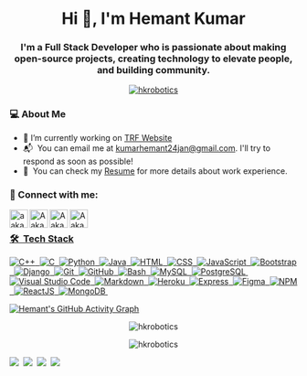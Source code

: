 <!-- ### Hi there 👋


**hkrobotics/hkrobotics** is a ✨ _special_ ✨ repository because its `README.md` (this file) appears on your GitHub profile.

Here are some ideas to get you started:

- 🔭 I’m currently working on ...
- 🌱 I’m currently learning ...
- 👯 I’m looking to collaborate on ...
- 🤔 I’m looking for help with ...
- 💬 Ask me about ...
- 📫 How to reach me: ...
- 😄 Pronouns: ...
- ⚡ Fun fact: ...
-->

<h1 align="center">Hi 👋, I'm Hemant Kumar</h1>
<!-- <img src="https://media.tenor.com/images/2bd08aad2f16f49c34f6ee1c0dde04df/tenor.gif" /> -->
<h3 align="center">I'm a Full Stack Developer who is passionate about making open-source projects, creating technology to elevate people, and building community.</h3>

<p align="center"> <a href="https://twitter.com/hkrobotics" target="blank"><img src="https://img.shields.io/twitter/follow/hkrobotics?logo=twitter&style=for-the-badge" alt="hkrobotics" /></a> </p>




### 💻&nbsp;About Me
- 🔭 I’m currently working on [TRF Website](https://the-royal-flush.github.io/TRF)
- 📬 &nbsp;You can email me at kumarhemant24jan@gmail.com. I'll try to respond as soon as possible!
- 📄 &nbsp;You can check my [Resume](https://bit.ly/hkresume2021) for more details about work experience.


<h3 align="left">👻 Connect with me:</h3>

<a href="https://hkrobotics.github.io/hkrobotics/" target="_blank"><img align="left" alt="aakarsh.me" width="32px" src="https://img.icons8.com/fluent/96/000000/domain.png" /></a>
<a href="https://linkedin.com/in/hkrobotics" target="_blank"><img align="left" alt="Aakarsh B | LinkedIn" width="32px" src="https://img.icons8.com/fluent/96/000000/linkedin.png" />
<a href="https://instagram.com/hkrobotics" target="_blank"><img align="left" alt="Aakarsh B | Instagram" width="32px" src="https://img.icons8.com/fluent/96/000000/instagram-new.png" />
<a href="https://twitter.com/hkrobotics" target="_blank"><img align="left" alt="Aakarsh B | Twitter" width="32px" src="https://img.icons8.com/fluent/96/000000/twitter.png" />
<br>


<!-- <h3 align="left">Languages and Tools:</h3>
<p align="left"> <a href="https://www.gnu.org/software/bash/" target="_blank"> <img src="https://www.vectorlogo.zone/logos/gnu_bash/gnu_bash-icon.svg" alt="bash" width="40" height="40"/> </a> <a href="https://www.w3schools.com/cpp/" target="_blank"> <img src="https://raw.githubusercontent.com/devicons/devicon/master/icons/cplusplus/cplusplus-original.svg" alt="cplusplus" width="40" height="40"/> </a> <a href="https://www.w3schools.com/css/" target="_blank"> <img src="https://raw.githubusercontent.com/devicons/devicon/master/icons/css3/css3-original-wordmark.svg" alt="css3" width="40" height="40"/> </a> <a href="https://git-scm.com/" target="_blank"> <img src="https://www.vectorlogo.zone/logos/git-scm/git-scm-icon.svg" alt="git" width="40" height="40"/> </a> <a href="https://www.w3.org/html/" target="_blank"> <img src="https://raw.githubusercontent.com/devicons/devicon/master/icons/html5/html5-original-wordmark.svg" alt="html5" width="40" height="40"/> </a> <a href="https://www.linux.org/" target="_blank"> <img src="https://raw.githubusercontent.com/devicons/devicon/master/icons/linux/linux-original.svg" alt="linux" width="40" height="40"/> </a> <a href="https://www.mysql.com/" target="_blank"> <img src="https://raw.githubusercontent.com/devicons/devicon/master/icons/mysql/mysql-original-wordmark.svg" alt="mysql" width="40" height="40"/> </a> <a href="https://www.python.org" target="_blank"> <img src="https://raw.githubusercontent.com/devicons/devicon/master/icons/python/python-original.svg" alt="python" width="40" height="40"/> </a> </p> -->

 
### 🛠 &nbsp;Tech Stack
 
![C++](https://img.shields.io/badge/-C++-05122A?style=flat&logo=C%2B%2B&logoColor=00599C)&nbsp;
![C](https://img.shields.io/badge/-C-05122A?style=flat&logo=C&logoColor=A8B9CC)&nbsp;
![Python](https://img.shields.io/badge/-Python-05122A?style=flat&logo=python)&nbsp;
![Java](https://img.shields.io/badge/-Java-05122A?style=flat&logo=Java&logoColor=FFA518)&nbsp;
![HTML](https://img.shields.io/badge/-HTML-05122A?style=flat&logo=HTML5)&nbsp;
![CSS](https://img.shields.io/badge/-CSS-05122A?style=flat&logo=CSS3&logoColor=1572B6)&nbsp;
![JavaScript](https://img.shields.io/badge/-JavaScript-05122A?style=flat&logo=javascript)&nbsp;
![Bootstrap](https://img.shields.io/badge/-Bootstrap-05122A?style=flat&logo=bootstrap&logoColor=563D7C)&nbsp;
![Django](https://img.shields.io/badge/-Django-05122A?style=flat&logo=django&logoColor=00CC44)&nbsp;
![Git](https://img.shields.io/badge/-Git-05122A?style=flat&logo=git)&nbsp;
![GitHub](https://img.shields.io/badge/-GitHub-05122A?style=flat&logo=github)&nbsp;
![Bash](https://img.shields.io/badge/-Bash-05122A?style=flat&logo=linux&logoColor=ffffff)&nbsp;
![MySQL](https://img.shields.io/badge/-MySQL-05122A?style=flat&logo=mysql)&nbsp;
![PostgreSQL](https://img.shields.io/badge/-PostgreSQL-05122A?style=flat&logo=postgresql)&nbsp;
![Visual Studio Code](https://img.shields.io/badge/-Visual%20Studio%20Code-05122A?style=flat&logo=visual-studio-code&logoColor=007ACC)&nbsp;
![Markdown](https://img.shields.io/badge/-Markdown-05122A?style=flat&logo=markdown)&nbsp;
![Heroku](https://img.shields.io/badge/-Heroku-05122A?style=flat&logo=heroku)&nbsp;
![Express](https://img.shields.io/badge/-Express-05122A?style=flat&logo=express)&nbsp;
![Figma](https://img.shields.io/badge/-Figma-05122A?style=flat&logo=figma)&nbsp;
![NPM](https://img.shields.io/badge/-NPM-05122A?style=flat&logo=npm)&nbsp;
![ReactJS](https://img.shields.io/badge/-React-05122A?style=flat&logo=react)&nbsp;
![MongoDB](https://img.shields.io/badge/-MongoDB-05122A?style=flat&logo=mongodb)&nbsp;



<!--testing area-->
 [![Hemant's GitHub Activity Graph](https://activity-graph.herokuapp.com/graph?username=hkrobotics&theme=xcode)](https://github.com/hkrobotics)
 
<p align="center">
  <img src="https://github-readme-stats.vercel.app/api?username=hkrobotics&show_icons=true&theme=dark&locale=en" alt="hkrobotics">
</p>

<p align="center">
  <img src="https://github-readme-streak-stats.herokuapp.com/?user=hkrobotics&theme=dark" alt="hkrobotics">
</p>
 
 

<!-- <p align="center">
  <img src="https://github-readme-quotes.herokuapp.com/quote?theme=darcula&animation=default&layout=default&font=default" alt="quote">
</p>
 -->

![](https://komarev.com/ghpvc/?username=hkrobotics&color=ff69b4)&nbsp;
![](https://img.shields.io/github/followers/hkrobotics?style=plastic/-GitHub-05122A?style=flat&logo=github&color=blue)&nbsp;
![](https://img.shields.io/github/license/hkrobotics/hkrobotics?color=brightgreen)&nbsp;
![](https://img.shields.io/github/last-commit/hkrobotics/hkrobotics?color=orange)&nbsp;
 
<!--  End -->
